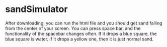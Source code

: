 # sandSimulator
After downloading, you can run the html file and you should get sand falling from the center of your screen. You can press space bar, and the functionality of the spacebar
 changes often. If it drops a blue square, the blue square is water. If it drops a yellow one, then it is just normal sand.
